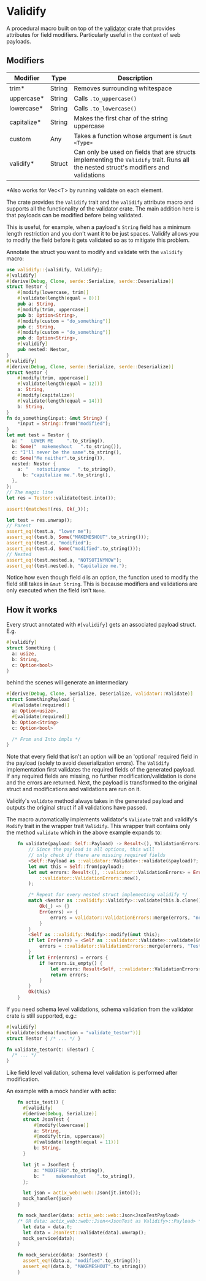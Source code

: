 # Validify

A procedural macro built on top of the [validator](https://docs.rs/validator/latest/validator/) crate that provides attributes for field modifiers. Particularly useful in the context of web payloads.

## **Modifiers**

|   Modifier    |  Type    |        Description
|---------------|----------|-----------------------
|  trim*        |  String  | Removes surrounding whitespace
|  uppercase*   |  String  | Calls `.to_uppercase()`
|  lowercase*   |  String  | Calls `.to_lowercase()`
|  capitalize*  |  String  | Makes the first char of the string uppercase
|  custom       |    Any   | Takes a function whose argument is `&mut <Type>`
|  validify*    |  Struct  | Can only be used on fields that are structs implementing the `Validify` trait. Runs all the nested struct's modifiers and validations

\*Also works for Vec\<T> by running validate on each element.

The crate provides the `Validify` trait and the `validify` attribute macro and supports all the functionality of the validator crate. The main addition here is that payloads can be modified before being validated.

This is useful, for example, when a payload's `String` field has a minimum length restriction and you don't want it to be just spaces. Validify allows you to modify the field before it gets validated so as to mitigate this problem.

Annotate the struct you want to modify and validate with the `validify` macro:

```rust
use validify::{validify, Validify};
#[validify]
#[derive(Debug, Clone, serde::Serialize, serde::Deserialize)]
struct Testor {
    #[modify(lowercase, trim)]
    #[validate(length(equal = 8))]
    pub a: String,
    #[modify(trim, uppercase)]
    pub b: Option<String>,
    #[modify(custom = "do_something")]
    pub c: String,
    #[modify(custom = "do_something")]
    pub d: Option<String>,
    #[validify]
    pub nested: Nestor,
}
#[validify]
#[derive(Debug, Clone, serde::Serialize, serde::Deserialize)]
struct Nestor {
    #[modify(trim, uppercase)]
    #[validate(length(equal = 12))]
    a: String,
    #[modify(capitalize)]
    #[validate(length(equal = 14))]
    b: String,
}
fn do_something(input: &mut String) {
    *input = String::from("modified");
}
let mut test = Testor {
  a: "   LOWER ME     ".to_string(),
  b: Some("  makemeshout   ".to_string()),
  c: "I'll never be the same".to_string(),
  d: Some("Me neither".to_string()),
  nested: Nestor {
    a: "   notsotinynow   ".to_string(),
      b: "capitalize me.".to_string(),
  },
};
// The magic line
let res = Testor::validate(test.into());

assert!(matches!(res, Ok(_)));

let test = res.unwrap();
// Parent
assert_eq!(test.a, "lower me");
assert_eq!(test.b, Some("MAKEMESHOUT".to_string()));
assert_eq!(test.c, "modified");
assert_eq!(test.d, Some("modified".to_string()));
// Nested
assert_eq!(test.nested.a, "NOTSOTINYNOW");
assert_eq!(test.nested.b, "Capitalize me.");
```

Notice how even though field `d` is an option, the function used to modify the field still takes in `&mut String`. This is because modifiers and validations are only executed when the field isn't `None`.

## How it works

Every struct annotated with `#[validify]` gets an associated payload struct. E.g.

```rust
#[validify]
struct Something {
  a: usize,
  b: String,
  c: Option<bool>
}
```

behind the scenes will generate an intermediary

```rust
#[derive(Debug, Clone, Serialize, Deserialize, validator::Validate)]
struct SomethingPayload {
  #[validate(required)]
  a: Option<usize>,
  #[validate(required)]
  b: Option<String>
  c: Option<bool>

  /* From and Into impls */
}
```

Note that every field that isn't an option will be an 'optional' required field in the payload (solely to avoid deserialization errors). The `Validify` implementation first validates the required fields of the generated payload. If any required fields are missing, no further modification/validation is done and the errors are returned. Next, the payload is transformed to the original struct and modifications and validations are run on it.

Validify's `validate` method always takes in the generated payload and outputs the original struct if all validations have passed.

The macro automatically implements validator's `Validate` trait and validify's `Modify` trait in the wrapper trait `Validify`. This wrapper trait contains only the method `validate` which in the above example expands to:

```rust
    fn validate(payload: Self::Payload) -> Result<(), ValidationErrors> {
        // Since the payload is all options, this will
        // only check if there are missing required fields
        <Self::Payload as ::validator::Validate>::validate(&payload)?;
        let mut this = Self::from(payload);
        let mut errors: Result<(), ::validator::ValidationErrors> = Err(
            ::validator::ValidationErrors::new(),
        );

        /* Repeat for every nested struct implementing validify */
        match <Nestor as ::validify::Validify>::validate(this.b.clone().into()) {
            Ok(_) => {}
            Err(errs) => {
                errors = validator::ValidationErrors::merge(errors, "nested", Err(errs));
            }
        }
        <Self as ::validify::Modify>::modify(&mut this);
        if let Err(errs) = <Self as ::validator::Validate>::validate(&this) {
            errors = ::validator::ValidationErrors::merge(errors, "Testor", Err(errs));
        }
        if let Err(errors) = errors {
            if !errors.is_empty() {
                let errors: Result<Self, ::validator::ValidationErrors> = Err(errors);
                return errors;
            }
        }
        Ok(this)
    }
```

If you need schema level validations, schema validation from the validator crate is still supported, e.g.:

```rust
#[validify]
#[validate(schema(function = "validate_testor"))]
struct Testor { /* ... */ }

fn validate_testor(t: &Testor) {
  /* ... */
}
```

Like field level validation, schema level validation is performed after modification.

An example with a mock handler with actix:

```rust
    fn actix_test() {
      #[validify]
      #[derive(Debug, Serialize)]
      struct JsonTest {
          #[modify(lowercase)]
          a: String,
          #[modify(trim, uppercase)]
          #[validate(length(equal = 11))]
          b: String,
      }

      let jt = JsonTest {
          a: "MODIFIED".to_string(),
          b: "    makemeshout    ".to_string(),
      };

      let json = actix_web::web::Json(jt.into());
      mock_handler(json)
    }

    fn mock_handler(data: actix_web::web::Json<JsonTestPayload> 
    /* OR data: actix_web::web::Json<<JsonTest as Validify>::Payload> */) {
      let data = data.0;
      let data = JsonTest::validate(data).unwrap();
      mock_service(data);
    }

    fn mock_service(data: JsonTest) {
      assert_eq!(data.a, "modified".to_string());
      assert_eq!(data.b, "MAKEMESHOUT".to_string())
    }
```
